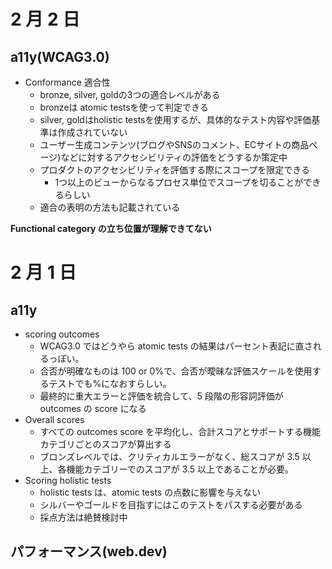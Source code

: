 # 2 月 2 日

## a11y(WCAG3.0)

- Conformance 適合性
  - bronze, silver, goldの3つの適合レベルがある
  - bronzeは atomic testsを使って判定できる
  - silver, goldはholistic testsを使用するが、具体的なテスト内容や評価基準は作成されていない
  - ユーザー生成コンテンツ(ブログやSNSのコメント、ECサイトの商品ページ)などに対するアクセシビリティの評価をどうするか策定中
  - プロダクトのアクセシビリティを評価する際にスコープを限定できる
    - 1つ以上のビューからなるプロセス単位でスコープを切ることができるらしい
  - 適合の表明の方法も記載されている

**Functional category の立ち位置が理解できてない**

# 2 月 1 日

## a11y

- scoring outcomes
  - WCAG3.0 ではどうやら atomic tests の結果はパーセント表記に直されるっぽい。
  - 合否が明確なものは 100 or 0%で、合否が曖昧な評価スケールを使用するテストでも%になおすらしい。
  - 最終的に重大エラーと評価を統合して、5 段階の形容詞評価が outcomes の score になる
- Overall scores
  - すべての outcomes score を平均化し、合計スコアとサポートする機能カテゴリごとのスコアが算出する
  - ブロンズレベルでは、クリティカルエラーがなく、総スコアが 3.5 以上、各機能カテゴリーでのスコアが 3.5 以上であることが必要。
- Scoring holistic tests
  - holistic tests は、atomic tests の点数に影響を与えない
  - シルバーやゴールドを目指すにはこのテストをパスする必要がある
  - 採点方法は絶賛検討中

## パフォーマンス(web.dev)

